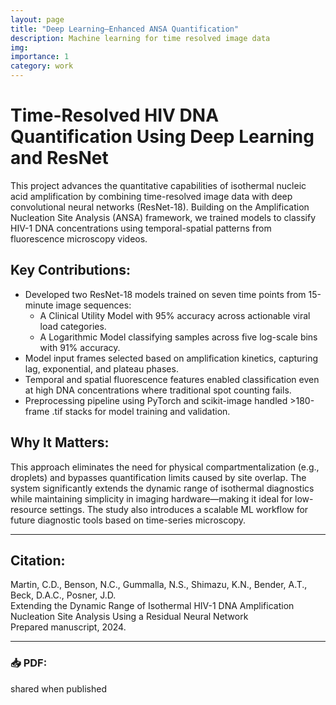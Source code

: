 ```yaml
---
layout: page
title: "Deep Learning–Enhanced ANSA Quantification"
description: Machine learning for time resolved image data
img:
importance: 1
category: work
---
```


# Time-Resolved HIV DNA Quantification Using Deep Learning and ResNet

This project advances the quantitative capabilities of isothermal nucleic acid amplification by combining time-resolved image data with deep convolutional neural networks (ResNet-18). Building on the Amplification Nucleation Site Analysis (ANSA) framework, we trained models to classify HIV-1 DNA concentrations using temporal-spatial patterns from fluorescence microscopy videos.

## Key Contributions:
- Developed two ResNet-18 models trained on seven time points from 15-minute image sequences:
  - A Clinical Utility Model with 95% accuracy across actionable viral load categories.
  - A Logarithmic Model classifying samples across five log-scale bins with 91% accuracy.
- Model input frames selected based on amplification kinetics, capturing lag, exponential, and plateau phases.
- Temporal and spatial fluorescence features enabled classification even at high DNA concentrations where traditional spot counting fails.
- Preprocessing pipeline using PyTorch and scikit-image handled >180-frame .tif stacks for model training and validation.

## Why It Matters:
This approach eliminates the need for physical compartmentalization (e.g., droplets) and bypasses quantification limits caused by site overlap. The system significantly extends the dynamic range of isothermal diagnostics while maintaining simplicity in imaging hardware—making it ideal for low-resource settings. The study also introduces a scalable ML workflow for future diagnostic tools based on time-series microscopy.

---

## Citation:

Martin, C.D., Benson, N.C., Gummalla, N.S., Shimazu, K.N., Bender, A.T., Beck, D.A.C., Posner, J.D.  
Extending the Dynamic Range of Isothermal HIV-1 DNA Amplification Nucleation Site Analysis Using a Residual Neural Network  
Prepared manuscript, 2024.

---

### 📥 PDF:

shared when published
